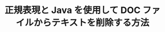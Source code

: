 ---
############################# Static ############################
layout: "auto-gen-gist"
draft: false
path: "ja/redaction/java/regex/doc"
otherformats: CSV DOCM DOCX DOT DOTM DOTX PDF POT POTM PPS PPSM PPSX PPT PPTM PPTX RTF XLS XLSM XLSX XLT XLTM XLTX  

############################# Head ############################
head_title: "Java の正規表現を使用して DOC テキストを秘匿化します"
head_description: "GroupDocs.Redaction の Java API を使用すると、開発者は、Java の正規表現を使用して、PDF DOC DOCX RTF XLSX CSV PPT PPTX と画像のテキストを秘匿化できます。"

############################# Header ############################
title: "正規表現と Java を使用して DOC ファイルからテキストを削除する方法"
description: "GroupDocs.Redaction の Java API を使用すると、正規表現を使用してワープロ文書、ワークシート、プレゼンテーション、PDF および画像から機密テキストを編集、非表示、または削除できます。"

################### SubMenu/Download Button #####################
button:
    enable: true

############################# About ############################
about:
    enable: true
    title: "テキストのサニタイズとは何ですか?"
    content: |
        テキストの墨消しまたは無害化は、デジタル文書から機密または不要なテキストまたは情報を削除し、それを含む文書または段落の残りの部分はそのままにするプロセスです。墨消しは、ユーザーと組織が機密情報を非表示または永久に削除することで保護するのに役立ちます。 GroupDocs.Redaction Java API を使用すると、ユーザーはワープロ文書、ワークシート、プレゼンテーション、PDF、およびラスター画像ファイルから機密テキストを編集、非表示、または削除できるようになりました。 API は、ドキュメント内の個人情報を編集するための幅広いオプションとメソッドを提供します。正規表現を使用した検索と墨消し、テキスト (免除コード) またはグラフィック (色付きの四角形) の墨消しの使用などをサポートします。 API をダウンロードしてドキュメントの編集プロセスを自動化し、その基本機能と高度な機能を試してみてはいかがでしょうか。

############################# Steps ############################
steps:
    enable: true
    block:
    - title_left: "Java で正規表現を使用して DOC を秘匿化する"
      content_left: |
        GroupDocs.Redaction を使用すると、ドキュメントから機密またはプライベートな性質のデータを簡単に編集できます。最も一般的な編集ケースは、文書からテキストを削除することです。 

        次のコードを使用すると、正規表現を使用してドキュメントの特定の部分にテキストの編集を適用できます。ユーザーは、パターン「AA BB CCCCCC」を青色の長方形に一致させて、すべての数字を置き換えることができます。

      title_right: "DOC から機密データを削除する"
      content_right: |
        * [Redactor](https://apireference.groupdocs.com/redaction/java/com.groupdocs.redaction/Redactor) クラスのインスタンスを作成し、DOC ファイルをアップロードします
        * [RegexRedaction](https://apireference.groupdocs.com/redaction/java/com.groupdocs.redaction.redactions/RegexRedaction) クラスのインスタンスを作成します。
        * RegexRedaction クラスのオブジェクトで redactor.apply メソッドを呼び出す
        * redactor.save メソッドを呼び出して変更を保存します 

      gisthash: "6dea616a14aeeff21698dc03be62a341"
      gistfile: "RegularExpressionRedaction.java"
      
    - title_left: "システム要求"
      content_left: |
        GroupDocs.Redaction for Java API は、すべての主要なプラットフォームとオペレーティング システムでサポートされています。完全なシステム要件ガイドについては、[システム要件](https://docs.groupdocs.com/redaction/java/system-requirements) を参照してください。以下のコードを実行する前に、次の前提条件がシステムにインストールされていることを確認してください。 :
        * オペレーティング システム: Microsoft Windows、Linux、MacOS
        * 開発環境: NetBeans、Intellij IDEA、Eclipse など
        * Java ランタイム環境: J2SE 6.0 以降
        * GroupDocs.Redaction for Java の最新バージョンを [Maven](https://repository.groupdocs.com/webapp/#/artifacts/browse/tree/General/repo/com/groupdocs/groupdocs-redaction) から入手します。
        
      title_right: "GroupDocs.Redaction を使用する理由"
      content_right: |
        * ユーザーがカスタムのドキュメント形式と編集の種類を追加できるようにする
        * 機密情報を削除するために追加のソフトウェアは必要ありません
        * ページ範囲レンダリング ドキュメントを PDF として設定する機能
        * さまざまなタイプのメタデータを簡単に編集する方法: 著者名、バージョン、タイトル、件名、説明など
        * 文書情報の抽出 - ファイルタイプ、ページ数など。

############################# Demos ############################
demos:
    enable: true
############################# About Formats ############################
about_formats:
    enable: true
############################# More Formats ############################
more_formats:
    enable: true

############################# Back to top ###############################
back_to_top:
    enable: true
---